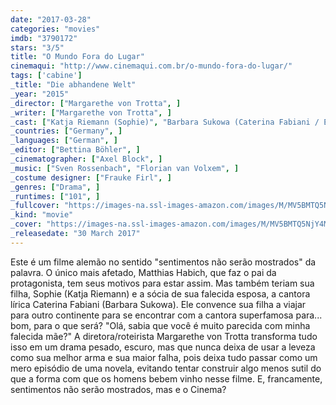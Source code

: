 ```yaml
---
date: "2017-03-28"
categories: "movies"
imdb: "3790172"
stars: "3/5"
title: "O Mundo Fora do Lugar"
cinemaqui: "http://www.cinemaqui.com.br/o-mundo-fora-do-lugar/"
tags: ['cabine']
_title: "Die abhandene Welt"
_year: "2015"
_director: ["Margarethe von Trotta", ]
_writer: ["Margarethe von Trotta", ]
_cast: ["Katja Riemann (Sophie)", "Barbara Sukowa (Caterina Fabiani / Evelyn Kromberger)", "Matthias Habich (Paul Kromberger)", "Robert Seeliger (Philip)", "Gunnar Möller (Ralf Kromberger)", "Karin Dor (Rosa)", "August Zirner (Georg)", "Tom Beck (Florian)", "Arne Jansen (Piet)", ]
_countries: ["Germany", ]
_languages: ["German", ]
_editor: ["Bettina Böhler", ]
_cinematographer: ["Axel Block", ]
_music: ["Sven Rossenbach", "Florian van Volxem", ]
_costume designer: ["Frauke Firl", ]
_genres: ["Drama", ]
_runtimes: ["101", ]
_fullcover: "https://images-na.ssl-images-amazon.com/images/M/MV5BMTQ5NjY4MTIxM15BMl5BanBnXkFtZTgwOTU5MTUyNzE@.jpg"
_kind: "movie"
_cover: "https://images-na.ssl-images-amazon.com/images/M/MV5BMTQ5NjY4MTIxM15BMl5BanBnXkFtZTgwOTU5MTUyNzE@._V1._SX93_SY140_.jpg"
_releasedate: "30 March 2017"
---
```

Este é um filme alemão no sentido "sentimentos não serão mostrados" da palavra. O único mais afetado, Matthias Habich, que faz o pai da protagonista, tem seus motivos para estar assim. Mas também teriam sua filha, Sophie (Katja Riemann) e a sócia de sua falecida esposa, a cantora lírica Caterina Fabiani (Barbara Sukowa). Ele convence sua filha a viajar para outro continente para se encontrar com a cantora superfamosa para... bom, para o que será? "Olá, sabia que você é muito parecida com minha falecida mãe?" A diretora/roteirista Margarethe von Trotta transforma tudo isso em um drama pesado, escuro, mas que nunca deixa de usar a leveza como sua melhor arma e sua maior falha, pois deixa tudo passar como um mero episódio de uma novela, evitando tentar construir algo menos sutil do que a forma com que os homens bebem vinho nesse filme. E, francamente, sentimentos não serão mostrados, mas e o Cinema?

